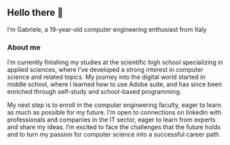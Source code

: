 ## Hello there 👋
I’m Gabriele, a 19-year-old computer engineering enthusiast from Italy  

### About me
I’m currently finishing my studies at the scientific high school specializing in applied sciences, where I’ve developed a strong interest in computer science and related topics. My journey into the digital world started in middle school, where I learned how to use Adobe suite, and has since been enriched through self-study and school-based programming.

My next step is to enroll in the computer engineering faculty, eager to learn as much as possible for my future. I’m open to connections on linkedin with professionals and companies in the IT sector, eager to learn from experts and share my ideas. I’m excited to face the challenges that the future holds and to turn my passion for computer science into a successful career path.
